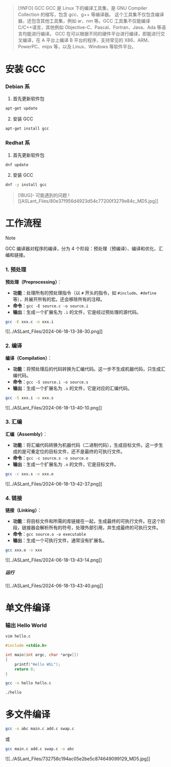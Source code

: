 > [!INFO] GCC
> GCC 是 Linux 下的编译工具集，是 GNU Compiler Collection 的缩写，包含 gcc、g++ 等编译器。
> 这个工具集不仅包含编译器，还包含其他工具集，例如 ar、nm 等。GCC 工具集不仅能编译 C/C++语言，其他例如 Objective-C、Pascal、Fortran、Java、Ada 等语言均能进行编译。
> GCC 在可以根据不同的硬件平台进行编译，即能进行交叉编译，在 A 平台上编译 B 平台的程序，支持常见的 X86、ARM、PowerPC、mips 等，以及 Linux、Windows 等软件平台。

#  安装 GCC

### Debian 系
1. 首先更新软件包
```sh
apt-get update
```

2. 安装 GCC
```sh
apt-get install gcc
```

### Redhat 系
1. 首先更新软件包
```sh
dnf update
```

2. 安装 GCC
```sh
dnf -y install gcc
```

> [!BUG]- 可能遇到的问题
![[ASLant_Files/80e37f956d4923d54c77200f3279e84c_MD5.jpg]]

# 工作流程

> [!NOTE] 
> GCC 编译器对程序的编译，分为 4 个阶段：预处理（预编译）、编译和优化、汇编和链接。

### 1. 预处理

 **预处理（Preprocessing）**：
   - **功能**：处理所有的预处理指令（以 `#` 开头的指令，如 `#include`、`#define` 等），并展开所有的宏。还会移除所有的注释。
   - **命令**：`gcc -E source.c -o source.i`
   - **输出**：生成一个扩展名为 `.i` 的文件，它是经过预处理的源代码。

```sh
gcc -E xxx.c -o xxx.i
```

![[../ASLant_Files/2024-06-18-13-38-30.png]]
### 2. 编译

**编译（Compilation）**：
   - **功能**：将预处理后的代码转换为汇编代码。这一步不生成机器代码，只生成汇编代码。
   - **命令**：`gcc -S source.i -o source.s`
   - **输出**：生成一个扩展名为 `.s` 的文件，它是对应的汇编代码。

```sh
gcc -S xxx.i -o xxx.s
```

![[../ASLant_Files/2024-06-18-13-40-10.png]]

### 3. 汇编

**汇编（Assembly）**：
   - **功能**：将汇编代码转换为机器代码（二进制代码），生成目标文件。这一步生成的是可重定位的目标文件，还不是最终的可执行文件。
   - **命令**：`gcc -c source.s -o source.o`
   - **输出**：生成一个扩展名为 `.o` 的文件，它是目标文件。

```sh
gcc -c xxx.s -o xxx.o
```

![[../ASLant_Files/2024-06-18-13-42-37.png]]

### 4. 链接

 **链接（Linking）**：
   - **功能**：将目标文件和所需的库链接在一起，生成最终的可执行文件。在这个阶段，链接器会解析所有的符号，处理外部引用，并生成最终的可执行文件。
   - **命令**：`gcc source.o -o executable`
   - **输出**：生成一个可执行文件，通常没有扩展名。

```sh
gcc xxx.o -o xxx
```

![[../ASLant_Files/2024-06-18-13-43-14.png]]

##### 运行
![[../ASLant_Files/2024-06-18-13-43-40.png]]
# 单文件编译

### 输出 Hello World

```sh
vim hello.c
```

```c
#include <stdio.h>

int main(int argc, char *argv[])
{
    printf("Hello WSL");
    return 0;
}
```

```sh
gcc -o hello hello.c
```

```sh
./hello
```

# 多文件编译

```sh
gcc -o abc main.c add.c swap.c
```
或
```sh
gcc main.c add.c swap.c -o abc
```

![[../ASLant_Files/732758c194ac05e2be5c874649099129_MD5.jpg]]

